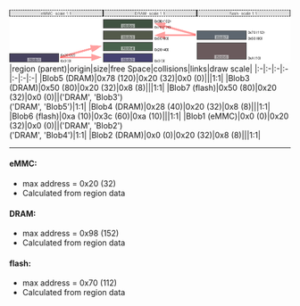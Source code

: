 ![memory map diagram](example_three_maps_diagram.png)
|region (parent)|origin|size|free Space|collisions|links|draw scale|
|:-|:-|:-|:-|:-|:-|:-|
|<span style='color:(0, 25, 2)'>Blob5 (DRAM)</span>|0x78 (120)|0x20 (32)|0x0 (0)|||1:1|
|<span style='color:(26, 34, 14)'>Blob3 (DRAM)</span>|0x50 (80)|0x20 (32)|0x8 (8)|||1:1|
|<span style='color:(40, 52, 64)'>Blob7 (flash)</span>|0x50 (80)|0x20 (32)|0x0 (0)||('DRAM', 'Blob3')<BR>('DRAM', 'Blob5')|1:1|
|<span style='color:(12, 46, 17)'>Blob4 (DRAM)</span>|0x28 (40)|0x20 (32)|0x8 (8)|||1:1|
|<span style='color:(57, 36, 39)'>Blob6 (flash)</span>|0xa (10)|0x3c (60)|0xa (10)|||1:1|
|<span style='color:(11, 4, 42)'>Blob1 (eMMC)</span>|0x0 (0)|0x20 (32)|0x0 (0)||('DRAM', 'Blob2')<BR>('DRAM', 'Blob4')|1:1|
|<span style='color:(8, 2, 67)'>Blob2 (DRAM)</span>|0x0 (0)|0x20 (32)|0x8 (8)|||1:1|

---
#### eMMC:
- max address = 0x20 (32)
- Calculated from region data
#### DRAM:
- max address = 0x98 (152)
- Calculated from region data
#### flash:
- max address = 0x70 (112)
- Calculated from region data